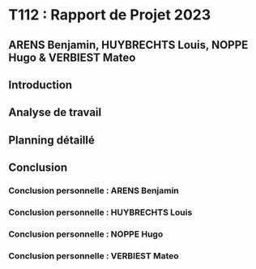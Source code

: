 # T112 : Rapport de Projet 2023
## ARENS Benjamin, HUYBRECHTS Louis, NOPPE Hugo & VERBIEST Mateo

## Introduction

## Analyse de travail

## Planning détaillé

## Conclusion

### Conclusion personnelle : ARENS Benjamin
### Conclusion personnelle : HUYBRECHTS Louis
### Conclusion personnelle : NOPPE Hugo
### Conclusion personnelle : VERBIEST Mateo
